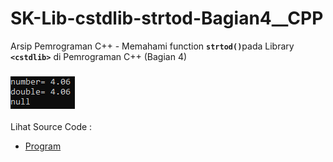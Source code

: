 # SK-Lib-cstdlib-strtod-Bagian4__CPP
Arsip Pemrograman C++ - Memahami function <code><b>strtod()</b></code>pada Library <code><b>&lt;cstdlib></b></code> di Pemrograman C++ (Bagian 4)<br><br>
<img src="https://github.com/RizkyKhapidsyah/SK-Lib-cstdlib-strtod-Bagian4__CPP/blob/master/SK-Lib-cstdlib-strtod-Bagian4__CPP/x64/result/001.PNG"><br><br>
Lihat Source Code : <br>
- <a href="https://github.com/RizkyKhapidsyah/SK-Lib-cstdlib-strtod-Bagian4__CPP/blob/master/SK-Lib-cstdlib-strtod-Bagian4__CPP/Source.cpp">Program</a>
